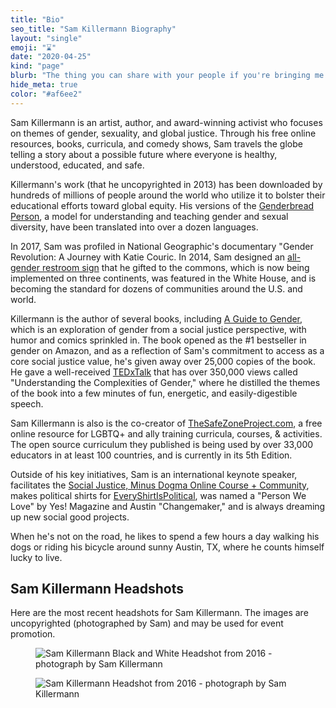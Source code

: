 ```yaml
---
title: "Bio"
seo_title: "Sam Killermann Biography"
layout: "single"
emoji: "⌛️"
date: "2020-04-25"
kind: "page"
blurb: "The thing you can share with your people if you're bringing me in to speak or perform for them."
hide_meta: true
color: "#af6ee2"
---
```


Sam Killermann is an artist, author, and award-winning activist who focuses on themes of gender, sexuality, and global justice. Through his free online resources, books, curricula, and comedy shows, Sam travels the globe telling a story about a possible future where everyone is healthy, understood, educated, and safe.

Killermann's work (that he uncopyrighted in 2013) has been downloaded by hundreds of millions of people around the world who utilize it to bolster their educational efforts toward global equity. His versions of the [Genderbread Person](http://itspronouncedmetrosexual.com/2012/03/the-genderbread-person-v2-0/), a model for understanding and teaching gender and sexual diversity, have been translated into over a dozen languages.

In 2017, Sam was profiled in National Geographic's documentary "Gender Revolution: A Journey with Katie Couric. In 2014, Sam designed an [all-gender restroom sign](http://itspronouncedmetrosexual.com/2014/07/how-the-gender-neutral-bathroom-sign-i-made-is-being-manufactured-and-donated-to-colleges/) that he gifted to the commons, which is now being implemented on three continents, was featured in the White House, and is becoming the standard for dozens of communities around the U.S. and world.

Killermann is the author of several books, including [A Guide to Gender](http://www.guidetogender.com), which is an exploration of gender from a social justice perspective, with humor and comics sprinkled in. The book opened as the #1 bestseller in gender on Amazon, and as a reflection of Sam's commitment to access as a core social justice value, he's given away over 25,000 copies of the book. He gave a well-received [TEDxTalk](http://youtu.be/NRcPXtqdKjE) that has over 350,000 views called "Understanding the Complexities of Gender," where he distilled the themes of the book into a few minutes of fun, energetic, and easily-digestible speech.

Sam Killermann is also is the co-creator of [TheSafeZoneProject.com](http://thesafezoneproject.com), a free online resource for LGBTQ+ and ally training curricula, courses, &amp; activities. The open source curriculum they published is being used by over 33,000 educators in at least 100 countries, and is currently in its 5th Edition.

Outside of his key initiatives, Sam is an international keynote speaker, facilitates the [Social Justice, Minus Dogma Online Course + Community](https://sjmd.space), makes political shirts for [EveryShirtIsPolitical](https://everyshirtispolitical.com), was named a "Person We Love" by Yes! Magazine and Austin "Changemaker," and is always dreaming up new social good projects.

When he's not on the road, he likes to spend a few hours a day walking his dogs or riding his bicycle around sunny Austin, TX, where he counts himself lucky to live.

## Sam Killermann Headshots
Here are the most recent headshots for Sam Killermann. The images are uncopyrighted (photographed by Sam) and may be used for event promotion.

<figure class="work--sample edugraphic"><img title="Sam Killermann Black and White Headshot from 2016 - photograph by Sam Killermann" alt="Sam Killermann Black and White Headshot from 2016 - photograph by Sam Killermann" src="/img/sam-killermann-2016-headshot-bw-1200.jpg" class="ultra-wide"></figure>
<figure class="work--sample edugraphic"><img title="Sam Killermann Headshot from 2016 - photograph by Sam Killermann" alt="Sam Killermann Headshot from 2016 - photograph by Sam Killermann" src="/img/sam-killermann-2016-headshot-1200.jpg" class="ultra-wide"></figure>
